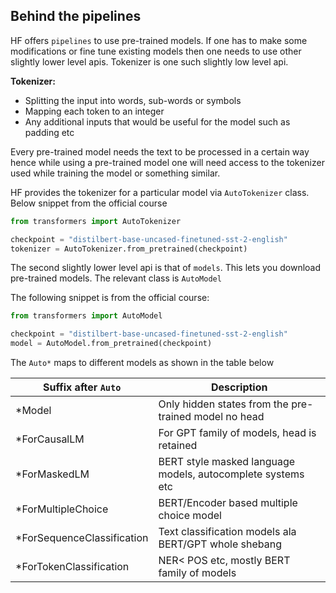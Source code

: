## Behind the pipelines
HF offers `pipelines` to use pre-trained models. If one has to make some modifications or fine tune existing models then one needs to use other slightly lower level apis. Tokenizer is one such slightly low level api.

**Tokenizer:** 
- Splitting the input into words, sub-words or symbols
- Mapping each token to an integer
- Any additional inputs that would be useful for the model such as padding etc

Every pre-trained model needs the text to be processed in a certain way hence while using a pre-trained model one will need access to the tokenizer used while training the model or something similar. 

HF provides the tokenizer for a particular model via `AutoTokenizer` class. Below snippet from the official course

```python
from transformers import AutoTokenizer

checkpoint = "distilbert-base-uncased-finetuned-sst-2-english"
tokenizer = AutoTokenizer.from_pretrained(checkpoint)
```

The second slightly lower level api is that of `models`. This lets you download pre-trained models. The relevant class is `AutoModel`

The following snippet is from the official course:

```python
from transformers import AutoModel

checkpoint = "distilbert-base-uncased-finetuned-sst-2-english"
model = AutoModel.from_pretrained(checkpoint)
```
The `Auto*` maps to different models as shown in the table below

|Suffix after `Auto`|Description|
|-------------------|-----------|
|*Model| Only hidden states from the pre-trained model no head|
| *ForCausalLM| For GPT family of models, head is retained|
|*ForMaskedLM| BERT style masked language  models, autocomplete systems etc|
|*ForMultipleChoice| BERT/Encoder based multiple choice model|
|*ForSequenceClassification| Text classification models ala BERT/GPT whole shebang|
|*ForTokenClassification| NER< POS etc, mostly BERT family of models| 